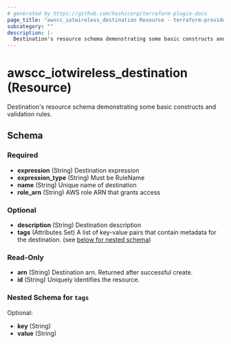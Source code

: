 ```yaml
---
# generated by https://github.com/hashicorp/terraform-plugin-docs
page_title: "awscc_iotwireless_destination Resource - terraform-provider-awscc"
subcategory: ""
description: |-
  Destination's resource schema demonstrating some basic constructs and validation rules.
---
```


# awscc_iotwireless_destination (Resource)

Destination's resource schema demonstrating some basic constructs and validation rules.



<!-- schema generated by tfplugindocs -->
## Schema

### Required

- **expression** (String) Destination expression
- **expression_type** (String) Must be RuleName
- **name** (String) Unique name of destination
- **role_arn** (String) AWS role ARN that grants access

### Optional

- **description** (String) Destination description
- **tags** (Attributes Set) A list of key-value pairs that contain metadata for the destination. (see [below for nested schema](#nestedatt--tags))

### Read-Only

- **arn** (String) Destination arn. Returned after successful create.
- **id** (String) Uniquely identifies the resource.

<a id="nestedatt--tags"></a>
### Nested Schema for `tags`

Optional:

- **key** (String)
- **value** (String)


